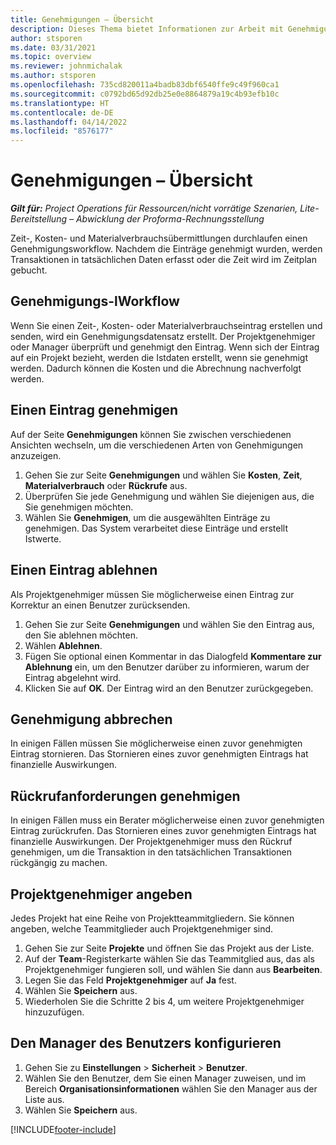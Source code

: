 ```yaml
---
title: Genehmigungen – Übersicht
description: Dieses Thema bietet Informationen zur Arbeit mit Genehmigungen in Project Operations.
author: stsporen
ms.date: 03/31/2021
ms.topic: overview
ms.reviewer: johnmichalak
ms.author: stsporen
ms.openlocfilehash: 735cd820011a4badb83dbf6540ffe9c49f960ca1
ms.sourcegitcommit: c0792bd65d92db25e0e8864879a19c4b93efb10c
ms.translationtype: HT
ms.contentlocale: de-DE
ms.lasthandoff: 04/14/2022
ms.locfileid: "8576177"
---
```

# <a name="approvals-overview"></a>Genehmigungen – Übersicht

_**Gilt für:** Project Operations für Ressourcen/nicht vorrätige Szenarien, Lite-Bereitstellung – Abwicklung der Proforma-Rechnungsstellung_

Zeit-, Kosten- und Materialverbrauchsübermittlungen durchlaufen einen Genehmigungsworkflow. Nachdem die Einträge genehmigt wurden, werden Transaktionen in tatsächlichen Daten erfasst oder die Zeit wird im Zeitplan gebucht.

## <a name="approvals-workflow"></a>Genehmigungs-lWorkflow
Wenn Sie einen Zeit-, Kosten- oder Materialverbrauchseintrag erstellen und senden, wird ein Genehmigungsdatensatz erstellt. Der Projektgenehmiger oder Manager überprüft und genehmigt den Eintrag. Wenn sich der Eintrag auf ein Projekt bezieht, werden die Istdaten erstellt, wenn sie genehmigt werden. Dadurch können die Kosten und die Abrechnung nachverfolgt werden.

## <a name="approve-an-entry"></a>Einen Eintrag genehmigen
Auf der Seite **Genehmigungen** können Sie zwischen verschiedenen Ansichten wechseln, um die verschiedenen Arten von Genehmigungen anzuzeigen.
  
1. Gehen Sie zur Seite **Genehmigungen** und wählen Sie **Kosten**, **Zeit**, **Materialverbrauch** oder **Rückrufe** aus.
2. Überprüfen Sie jede Genehmigung und wählen Sie diejenigen aus, die Sie genehmigen möchten.
3. Wählen Sie **Genehmigen**, um die ausgewählten Einträge zu genehmigen.
Das System verarbeitet diese Einträge und erstellt Istwerte.

## <a name="reject-an-entry"></a>Einen Eintrag ablehnen
Als Projektgenehmiger müssen Sie möglicherweise einen Eintrag zur Korrektur an einen Benutzer zurücksenden.
  
1. Gehen Sie zur Seite **Genehmigungen** und wählen Sie den Eintrag aus, den Sie ablehnen möchten. 
2. Wählen **Ablehnen**.
3. Fügen Sie optional einen Kommentar in das Dialogfeld **Kommentare zur Ablehnung** ein, um den Benutzer darüber zu informieren, warum der Eintrag abgelehnt wird.
4. Klicken Sie auf **OK**. Der Eintrag wird an den Benutzer zurückgegeben.
  
## <a name="cancel-approval"></a>Genehmigung abbrechen
In einigen Fällen müssen Sie möglicherweise einen zuvor genehmigten Eintrag stornieren. Das Stornieren eines zuvor genehmigten Eintrags hat finanzielle Auswirkungen. 

## <a name="approving-recall-requests"></a>Rückrufanforderungen genehmigen
In einigen Fällen muss ein Berater möglicherweise einen zuvor genehmigten Eintrag zurückrufen. Das Stornieren eines zuvor genehmigten Eintrags hat finanzielle Auswirkungen. Der Projektgenehmiger muss den Rückruf genehmigen, um die Transaktion in den tatsächlichen Transaktionen rückgängig zu machen.

## <a name="specify-project-approvers"></a>Projektgenehmiger angeben
Jedes Projekt hat eine Reihe von Projektteammitgliedern. Sie können angeben, welche Teammitglieder auch Projektgenehmiger sind.

1. Gehen Sie zur Seite **Projekte** und öffnen Sie das Projekt aus der Liste.
2. Auf der **Team**-Registerkarte wählen Sie das Teammitglied aus, das als Projektgenehmiger fungieren soll, und wählen Sie dann aus **Bearbeiten**.
3. Legen Sie das Feld **Projektgenehmiger** auf **Ja** fest.
4. Wählen Sie **Speichern** aus.
5. Wiederholen Sie die Schritte 2 bis 4, um weitere Projektgenehmiger hinzuzufügen.

## <a name="configure-the-users-manager"></a>Den Manager des Benutzers konfigurieren

1. Gehen Sie zu **Einstellungen** > **Sicherheit** > **Benutzer**.
2. Wählen Sie den Benutzer, dem Sie einen Manager zuweisen, und im Bereich **Organisationsinformationen** wählen Sie den Manager aus der Liste aus. 
3. Wählen Sie **Speichern** aus.




[!INCLUDE[footer-include](../includes/footer-banner.md)]
